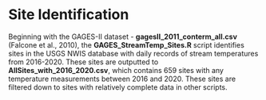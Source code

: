 # Site Identification

Beginning with the GAGES-II dataset - **gagesII_2011_conterm_all.csv** (Falcone et al., 2010), the **GAGES_StreamTemp_Sites.R** script identifies sites in the USGS NWIS database with daily records of stream temperatures from 2016-2020. These sites are outputted to **AllSites_with_2016_2020.csv**, which contains 659 sites with any temperature measurements between 2016 and 2020. These sites are filtered down to sites with relatively complete data in other scripts.
